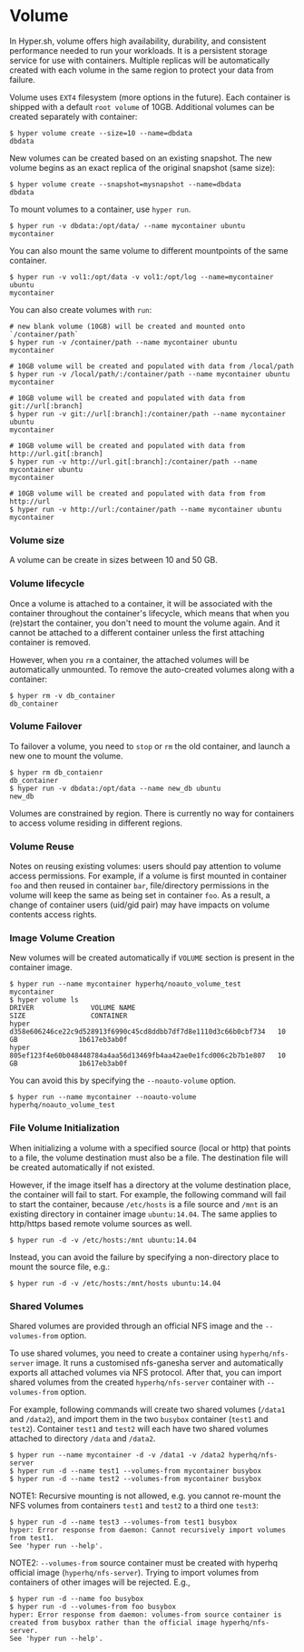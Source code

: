 # Volume

In Hyper.sh, volume offers high availability, durability, and consistent performance needed to run your workloads. It is a persistent storage service for use with containers.  Multiple replicas will be automatically created with each volume in the same region to protect your data from failure. 

Volume uses `EXT4` filesystem (more options in the future). Each container is shipped with a default `root volume` of 10GB. Additional volumes can be created separately with container:

    $ hyper volume create --size=10 --name=dbdata
    dbdata

New volumes can be created based on an existing snapshot. The new volume begins as an exact replica of the original snapshot (same size):

    $ hyper volume create --snapshot=mysnapshot --name=dbdata
    dbdata

To mount volumes to a container, use `hyper run`.

    $ hyper run -v dbdata:/opt/data/ --name mycontainer ubuntu
    mycontainer

You can also mount the same volume to different mountpoints of the same container.

    $ hyper run -v vol1:/opt/data -v vol1:/opt/log --name=mycontainer ubuntu
    mycontainer

You can also create volumes with `run`:

    # new blank volume (10GB) will be created and mounted onto `/container/path`
    $ hyper run -v /container/path --name mycontainer ubuntu
    mycontainer

    # 10GB volume will be created and populated with data from /local/path
    $ hyper run -v /local/path/:/container/path --name mycontainer ubuntu
    mycontainer

    # 10GB volume will be created and populated with data from git://url[:branch]
    $ hyper run -v git://url[:branch]:/container/path --name mycontainer ubuntu
    mycontainer                                                           

    # 10GB volume will be created and populated with data from http://url.git[:branch]
    $ hyper run -v http://url.git[:branch]:/container/path --name mycontainer ubuntu
    mycontainer                                                       

    # 10GB volume will be created and populated with data from from http://url
    $ hyper run -v http://url:/container/path --name mycontainer ubuntu
    mycontainer


### Volume size

A volume can be create in sizes between 10 and 50 GB.

### Volume lifecycle

Once a volume is attached to a container, it will be associated with the container throughout the container's lifecycle, which means that when you (re)start the container, you don't need to mount the volume again. And it cannot be attached to a different container unless the first attaching container is removed.

However, when you `rm` a container, the attached volumes will be automatically unmounted. To remove the auto-created volumes along with a container:

    $ hyper rm -v db_container
    db_container

### Volume Failover

To failover a volume, you need to `stop` or `rm` the old container, and launch a new one to mount the volume.

    $ hyper rm db_contaienr
    db_container
    $ hyper run -v dbdata:/opt/data --name new_db ubuntu
    new_db

Volumes are constrained by region. There is currently no way for containers to access volume residing in different regions.

### Volume Reuse

Notes on reusing existing volumes: users should pay attention to volume access permissions. For example, if a volume is first mounted in container `foo` and then reused in container `bar`, file/directory permissions in the volume will keep the same as being set in container `foo`. As a result, a change of container users (uid/gid pair) may have impacts on volume contents access rights.

### Image Volume Creation

New volumes will be created automatically if `VOLUME` section is present in the container image.

    $ hyper run --name mycontainer hyperhq/noauto_volume_test
    mycontainer
    $ hyper volume ls
    DRIVER              VOLUME NAME                                                       SIZE                CONTAINER
    hyper               d358e606246ce22c9d528913f6990c45cd8ddbb7df7d8e1110d3c66b0cbf734   10 GB               1b617eb3ab0f
    hyper               805ef123f4e60b048448784a4aa56d13469fb4aa42ae0e1fcd006c2b7b1e807   10 GB               1b617eb3ab0f

You can avoid this by specifying the `--noauto-volume` option.

    $ hyper run --name mycontainer --noauto-volume hyperhq/noauto_volume_test

### File Volume Initialization

When initializing a volume with a specified source (local or http) that points to a file, the volume destination must also be a file. The destination file will be created automatically if not existed.

However, if the image itself has a directory at the volume destination place, the container will fail to start. For example, the following command will fail to start the container, because `/etc/hosts` is a file source and `/mnt` is an existing directory in container image `ubuntu:14.04`. The same applies to http/https based remote volume sources as well.

    $ hyper run -d -v /etc/hosts:/mnt ubuntu:14.04

Instead, you can avoid the failure by specifying a non-directory place to mount the source file, e.g.:

    $ hyper run -d -v /etc/hosts:/mnt/hosts ubuntu:14.04

### Shared Volumes

Shared volumes are provided through an official NFS image and the `--volumes-from` option.

To use shared volumes, you need to create a container using `hyperhq/nfs-server` image. It runs a customised nfs-ganesha server and automatically exports all attached volumes via NFS protocol. After that, you can import shared volumes from the created `hyperhq/nfs-server` container with `--volumes-from` option.

For example, following commands will create two shared volumes (`/data1` and `/data2`), and import them in the two `busybox` container (`test1` and `test2`). Container `test1` and `test2` will each have two shared volumes attached to directory `/data` and `/data2`.

    $ hyper run --name mycontainer -d -v /data1 -v /data2 hyperhq/nfs-server
    $ hyper run -d --name test1 --volumes-from mycontainer busybox
    $ hyper run -d --name test2 --volumes-from mycontainer busybox

NOTE1: Recursive mounting is not allowed, e.g. you cannot re-mount the NFS volumes from containers `test1` and `test2` to a third one `test3`:

    $ hyper run -d --name test3 --volumes-from test1 busybox
    hyper: Error response from daemon: Cannot recursively import volumes from test1.
    See 'hyper run --help'.

NOTE2: `--volumes-from` source container must be created with hyperhq official image (`hyperhq/nfs-server`). Trying to import volumes from containers of other images will be rejected. E.g.,

    $ hyper run -d --name foo busybox
    $ hyper run -d --volumes-from foo busybox
    hyper: Error response from daemon: volumes-from source container is created from busybox rather than the official image hyperhq/nfs-server.
    See 'hyper run --help'.
